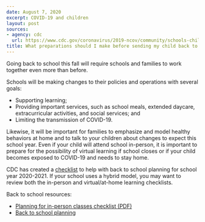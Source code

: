 ```yaml
---
date: August 7, 2020
excerpt: COVID-19 and children
layout: post
sources:
- agency: cdc
  url: https://www.cdc.gov/coronavirus/2019-ncov/community/schools-childcare/parent-checklist.html
title: What preparations should I make before sending my child back to school?
---
```


Going back to school this fall will require schools and families to work together even more than before. 

Schools will be making changes to their policies and operations with several goals: 
- Supporting learning; 
- Providing important services, such as school meals, extended daycare, extracurricular activities, and social services; and 
- Limiting the transmission of COVID-19. 

Likewise, it will be important for families to emphasize and model healthy behaviors at home and to talk to your children about changes to expect this school year. Even if your child will attend school in-person, it is important to prepare for the possibility of virtual learning if school closes or if your child becomes exposed to COVID-19 and needs to stay home.

CDC has created a [checklist](https://www.cdc.gov/coronavirus/2019-ncov/community/pdf/Back-to-School-Planning-for-In-Person-Classes.pdf) to help with back to school planning for school year 2020-2021. If your school uses a hybrid model, you may want to review both the in-person and virtual/at-home learning checklists.

Back to school resources:
- [Planning for in-person classes checklist (PDF)](https://www.cdc.gov/coronavirus/2019-ncov/community/pdf/Back-to-School-Planning-for-In-Person-Classes.pdf)
- [Back to school planning](https://www.cdc.gov/coronavirus/2019-ncov/community/schools-childcare/parent-checklist.html#planning-in-person-classes)